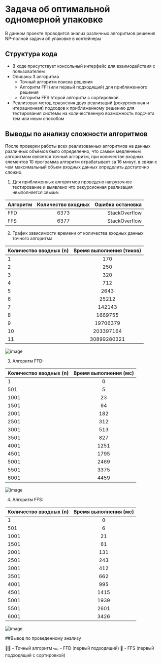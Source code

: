 # Задача об оптимальной одномерной упаковке
  В данном проекте проводится анализ различных алгоритмов решения NP-полной задачи об упаковке в контейнеры
## Структура кода
- В коде присутствует консольный интерфейс для взаимодействия с пользователем
- Описаны 3 алгоритма
  - Точный алгоритм поиска решения
  - Алгоритм FFI (или первый подходящий) для приближенного решения 
  - Алгоритм FFS второй алгоритм с сортировкой
- Реализован метод сравнения двух реализаций (рекурсионная и итерационная) подходов к приближенному решению для тестирования системы на количественную возможность подсчета тем или иным способом
## Выводы по анализу сложности алгоритмов
После проверки работы всех реализованных алгоритмов на данных различных объёмов было определенно, что самым медленным алгоритмом является точный алгоритм, при количестве входных элементов 10 программа алгоритм отрабатывает за 16 минут, в связи с чем максимальный объем входных данных определить достаточно сложно.

1) Для приближенных алгоритмов проведено нагрузочное тестирование и выявлено что рекурсионная реализация нвыполняется свыше:

| Алгоритм | Количество входных| Ошибка остановка |
| -------- |:------------------:| ---------------:|
| FFD      | 6373               | StackOverflow   |
| FFS      | 6377               | StackOverflow   |

2) График зависимости времени от количества входных данных точного алгоритма

| Количество вводных (n) | Время выполнения (тиков) |
| ---------------------- | :----------------------: |
| 1	                     | 170                      |
| 2	                     | 250                      |
| 3	                     | 320                      |
| 4	                     | 712                      |
| 5	                     | 2643                     |
| 6	                     | 25212                    |
| 7	                     | 142143                   |
| 8	                     | 1669755                  |
| 9	                     | 19706379                 |
| 10	                   | 203397164                |
| 11	                   | 30899280321              |

![image](https://user-images.githubusercontent.com/87961032/211726953-dc17f4c7-44df-4a19-b91d-d27405e701d1.png)

3) Алгоритм FFD:

|Количество вводных (n) |	Время выполнения (мс)|
|-|:-:|
|1	|0|
501	|5
1001	|23
1501	|64
2001	|182
2501	|312
3001	|513
3501	|827
4001	|1251
4501	|1795
5001	|2469
5501	|3375
6001	|4459

![image](https://user-images.githubusercontent.com/87961032/211727571-881fab12-2a1a-4bcc-91a5-9c3de3498086.png)

4) Алгоритм FFS:

|Количество вводных (n) |	Время выполнения (мс)|
|-|:-:|
1	|0
501|	6
1001|	21
1501|	61
2001|	131
2501|	243
3001|	412
3501|	662
4001|	995
4501|	1415
5001|	1939
5501|	2601
6001|	3426

![image](https://user-images.githubusercontent.com/87961032/211728139-14356ab7-e333-453d-bd34-f4c78e053b5d.png)

##Вывод по проведенному анализу

👨‍🦼 - Точный алгоритм
🏎️ - FFD (первый подходящий)
🚀 - FFS (первый подходящий с сортировкой)
